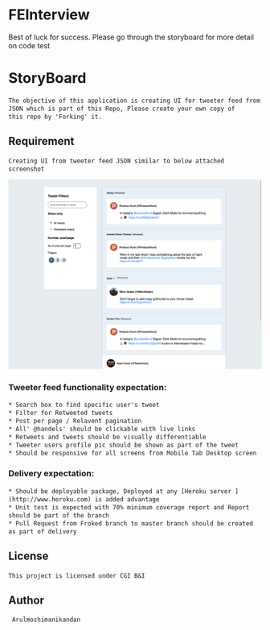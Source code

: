 # FEInterview
Best of luck for success. 
Please go through the storyboard for more detail on code test

# StoryBoard
    The objective of this application is creating UI for tweeter feed from 
    JSON which is part of this Repo, Please create your own copy of 
    this repo by 'Forking' it.
 
 ## Requirement
    
    Creating UI from tweeter feed JSON similar to below attached screenshot
    
![Screenshot](SampleScreen.png)

### Tweeter feed functionality expectation:
    * Search box to find specific user's tweet 
    * Filter for Retweeted tweets 
    * Post per page / Relavent pagination
    * All' @handels' should be clickable with live links
    * Retweets and tweets should be visually differentiable 
    * Tweeter users profile pic should be shown as part of the tweet
    * Should be responsive for all screens from Mobile Tab Desktop screen
    
### Delivery expectation:
    * Should be deployable package, Deployed at any [Heroku server ](http://www.heroku.com) is added advantage
    * Unit test is expected with 70% minimum coverage report and Report should be part of the branch
    * Pull Request from Froked branch to master branch should be created as part of delivery
    
    
 ## License
    
    This project is licensed under CGI B&I 

## Author
    
     Arulmozhimanikandan 

      
  
   
